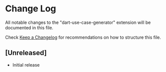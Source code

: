 # Change Log

All notable changes to the "dart-use-case-generator" extension will be documented in this file.

Check [Keep a Changelog](http://keepachangelog.com/) for recommendations on how to structure this file.

## [Unreleased]

- Initial release